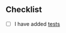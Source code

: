 ## Checklist

- [ ] I have added [tests](https://github.com/cursorless-dev/cursorless-vscode/blob/main/docs/contributing/test-case-recorder.md)
